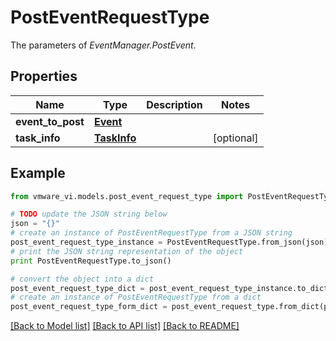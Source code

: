 # PostEventRequestType

The parameters of *EventManager.PostEvent*. 

## Properties
Name | Type | Description | Notes
------------ | ------------- | ------------- | -------------
**event_to_post** | [**Event**](Event.md) |  | 
**task_info** | [**TaskInfo**](TaskInfo.md) |  | [optional] 

## Example

```python
from vmware_vi.models.post_event_request_type import PostEventRequestType

# TODO update the JSON string below
json = "{}"
# create an instance of PostEventRequestType from a JSON string
post_event_request_type_instance = PostEventRequestType.from_json(json)
# print the JSON string representation of the object
print PostEventRequestType.to_json()

# convert the object into a dict
post_event_request_type_dict = post_event_request_type_instance.to_dict()
# create an instance of PostEventRequestType from a dict
post_event_request_type_form_dict = post_event_request_type.from_dict(post_event_request_type_dict)
```
[[Back to Model list]](../README.md#documentation-for-models) [[Back to API list]](../README.md#documentation-for-api-endpoints) [[Back to README]](../README.md)



